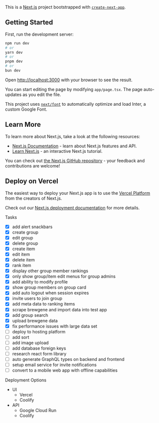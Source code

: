 This is a [Next.js](https://nextjs.org/) project bootstrapped with [`create-next-app`](https://github.com/vercel/next.js/tree/canary/packages/create-next-app).

## Getting Started

First, run the development server:

```bash
npm run dev
# or
yarn dev
# or
pnpm dev
# or
bun dev
```

Open [http://localhost:3000](http://localhost:3000) with your browser to see the result.

You can start editing the page by modifying `app/page.tsx`. The page auto-updates as you edit the file.

This project uses [`next/font`](https://nextjs.org/docs/basic-features/font-optimization) to automatically optimize and load Inter, a custom Google Font.

## Learn More

To learn more about Next.js, take a look at the following resources:

- [Next.js Documentation](https://nextjs.org/docs) - learn about Next.js features and API.
- [Learn Next.js](https://nextjs.org/learn) - an interactive Next.js tutorial.

You can check out [the Next.js GitHub repository](https://github.com/vercel/next.js/) - your feedback and contributions are welcome!

## Deploy on Vercel

The easiest way to deploy your Next.js app is to use the [Vercel Platform](https://vercel.com/new?utm_medium=default-template&filter=next.js&utm_source=create-next-app&utm_campaign=create-next-app-readme) from the creators of Next.js.

Check out our [Next.js deployment documentation](https://nextjs.org/docs/deployment) for more details.

Tasks

- [x] add alert snackbars
- [x] create group
- [x] edit group
- [x] delete group
- [x] create item
- [x] edit item
- [x] delete item
- [x] rank item
- [x] display other group member rankings
- [x] only show group/item edit menus for group admins
- [x] add ability to modify profile
- [x] show group members on group card
- [x] add auto logout when session expires
- [x] invite users to join group
- [x] add meta data to ranking items
- [x] scrape brewgene and import data into test app
- [x] add group search
- [x] upload brewgene data
- [x] fix performance issues with large data set
- [ ] deploy to hosting platform
- [ ] add sort
- [ ] add image upload
- [ ] add database foreign keys
- [ ] research react form library
- [ ] auto generate GraphQL types on backend and frontend
- [ ] setup email service for invite notifications
- [ ] convert to a mobile web app with offline capabilities

Deployment Options

- UI
  - Vercel
  - Coolify
- API
  - Google Cloud Run
  - Coolify
